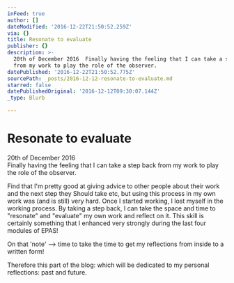 ```yaml
---
inFeed: true
author: []
dateModified: '2016-12-22T21:50:52.259Z'
via: {}
title: Resonate to evaluate
publisher: {}
description: >-
  20th of December 2016  Finally having the feeling that I can take a step back
  from my work to play the role of the observer.
datePublished: '2016-12-22T21:50:52.775Z'
sourcePath: _posts/2016-12-12-resonate-to-evaluate.md
starred: false
datePublishedOriginal: '2016-12-12T09:30:07.144Z'
_type: Blurb

---
```

# Resonate to evaluate

20th of December 2016  
Finally having the feeling that I can take a step back from my work to play the role of the observer.

Find that I'm pretty good at giving advice to other people about their work and the next step they Should take etc, but using this process in my own work was (and is still) very hard. Once I started working, I lost myself in the working process. By taking a step back, I can take the space and time to "resonate" and "evaluate" my own work and reflect on it. This skill is certainly something that I enhanced very strongly during the last four modules of EPAS!

On that 'note' --\> time to take the time to get my reflections from inside to a written form!

Therefore this part of the blog: which will be dedicated to my personal reflections: past and future.